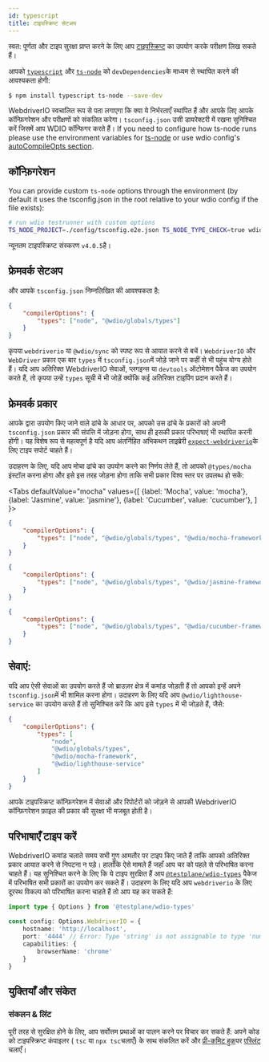 ```yaml
---
id: typescript
title: टाइपस्क्रिप्ट सेटअप
---
```


स्वत: पूर्णता और टाइप सुरक्षा प्राप्त करने के लिए आप [टाइपस्क्रिप्ट](http://www.typescriptlang.org) का उपयोग करके परीक्षण लिख सकते हैं।

आपको [`typescript`](https://github.com/microsoft/TypeScript) और [`ts-node`](https://github.com/TypeStrong/ts-node) को `devDependencies`के माध्यम से स्थापित करने की आवश्यकता होगी:

```bash npm2yarn
$ npm install typescript ts-node --save-dev
```

WebdriverIO स्वचालित रूप से पता लगाएगा कि क्या ये निर्भरताएँ स्थापित हैं और आपके लिए आपके कॉन्फ़िगरेशन और परीक्षणों को संकलित करेगा। `tsconfig.json` उसी डायरेक्टरी में रखना सुनिश्चित करें जिसमें आप WDIO कॉन्फिगर करते हैं। If you need to configure how ts-node runs please use the environment variables for [ts-node](https://www.npmjs.com/package/ts-node#options) or use wdio config's [autoCompileOpts section](/docs/configurationfile).

## कॉन्फ़िगरेशन

You can provide custom `ts-node` options through the environment (by default it uses the tsconfig.json in the root relative to your wdio config if the file exists):

```sh
# run wdio testrunner with custom options
TS_NODE_PROJECT=./config/tsconfig.e2e.json TS_NODE_TYPE_CHECK=true wdio run wdio.conf.ts
```

न्यूनतम टाइपस्क्रिप्ट संस्करण `v4.0.5`है।

## फ्रेमवर्क सेटअप

और आपके `tsconfig.json` निम्नलिखित की आवश्यकता है:

```json title="tsconfig.json"
{
    "compilerOptions": {
        "types": ["node", "@wdio/globals/types"]
    }
}
```

कृपया `webdriverio` या `@wdio/sync` को स्पष्ट रूप से आयात करने से बचें। `WebdriverIO` और `WebDriver` प्रकार एक बार `types` में `tsconfig.json`में जोड़े जाने पर कहीं से भी पहुंच योग्य होते हैं। यदि आप अतिरिक्त WebdriverIO सेवाओं, प्लगइन्स या `devtools` ऑटोमेशन पैकेज का उपयोग करते हैं, तो कृपया उन्हें `types` सूची में भी जोड़ें क्योंकि कई अतिरिक्त टाइपिंग प्रदान करते हैं।

## फ्रेमवर्क प्रकार

आपके द्वारा उपयोग किए जाने वाले ढांचे के आधार पर, आपको उस ढांचे के प्रकारों को अपनी `tsconfig.json` प्रकार की संपत्ति में जोड़ना होगा, साथ ही इसकी प्रकार परिभाषाएं भी स्थापित करनी होंगी। यह विशेष रूप से महत्वपूर्ण है यदि आप अंतर्निहित अभिकथन लाइब्रेरी [`expect-webdriverio`](https://www.npmjs.com/package/expect-webdriverio)के लिए टाइप सपोर्ट चाहते हैं।

उदाहरण के लिए, यदि आप मोचा ढांचे का उपयोग करने का निर्णय लेते हैं, तो आपको `@types/mocha` इंस्टॉल करना होगा और इसे इस तरह जोड़ना होगा ताकि सभी प्रकार विश्व स्तर पर उपलब्ध हो सकें:

<Tabs
  defaultValue="mocha"
  values={[
    {label: 'Mocha', value: 'mocha'},
 {label: 'Jasmine', value: 'jasmine'},
 {label: 'Cucumber', value: 'cucumber'},
 ]
}>
<TabItem value="mocha">

```json title="tsconfig.json"
{
    "compilerOptions": {
        "types": ["node", "@wdio/globals/types", "@wdio/mocha-framework"]
    }
}
```

</TabItem>
<TabItem value="jasmine">

```json title="tsconfig.json"
{
    "compilerOptions": {
        "types": ["node", "@wdio/globals/types", "@wdio/jasmine-framework"]
    }
}
```

</TabItem>
<TabItem value="cucumber">

```json title="tsconfig.json"
{
    "compilerOptions": {
        "types": ["node", "@wdio/globals/types", "@wdio/cucumber-framework"]
    }
}
```

</TabItem>
</Tabs>

## सेवाएं:

यदि आप ऐसी सेवाओं का उपयोग करते हैं जो ब्राउज़र क्षेत्र में कमांड जोड़ती हैं तो आपको इन्हें अपने `tsconfig.json`में भी शामिल करना होगा। उदाहरण के लिए यदि आप `@wdio/lighthouse-service` का उपयोग करते हैं तो सुनिश्चित करें कि आप इसे `types` में भी जोड़ते हैं, जैसे:

```json title="tsconfig.json"
{
    "compilerOptions": {
        "types": [
            "node",
            "@wdio/globals/types",
            "@wdio/mocha-framework",
            "@wdio/lighthouse-service"
        ]
    }
}
```

आपके टाइपस्क्रिप्ट कॉन्फ़िगरेशन में सेवाओं और रिपोर्टरों को जोड़ने से आपकी WebdriverIO कॉन्फ़िगरेशन फ़ाइल की प्रकार की सुरक्षा भी मजबूत होती है।

## परिभाषाएँ टाइप करें

WebdriverIO कमांड चलाते समय सभी गुण आमतौर पर टाइप किए जाते हैं ताकि आपको अतिरिक्त प्रकार आयात करने से निपटना न पड़े। हालाँकि ऐसे मामले हैं जहाँ आप चर को पहले से परिभाषित करना चाहते हैं। यह सुनिश्चित करने के लिए कि ये टाइप सुरक्षित हैं आप [`@testplane/wdio-types`](https://www.npmjs.com/package/@testplane/wdio-types) पैकेज में परिभाषित सभी प्रकारों का उपयोग कर सकते हैं। उदाहरण के लिए यदि आप `webdriverio` के लिए दूरस्थ विकल्प को परिभाषित करना चाहते हैं तो आप यह कर सकते हैं:

```ts
import type { Options } from '@testplane/wdio-types'

const config: Options.WebdriverIO = {
    hostname: 'http://localhost',
    port: '4444' // Error: Type 'string' is not assignable to type 'number'.ts(2322)
    capabilities: {
        browserName: 'chrome'
    }
}
```

## युक्तियाँ और संकेत

### संकलन & लिंट

पूरी तरह से सुरक्षित होने के लिए, आप सर्वोत्तम प्रथाओं का पालन करने पर विचार कर सकते हैं: अपने कोड को टाइपस्क्रिप्ट कंपाइलर ( `tsc` या `npx tsc`चलाएँ) के साथ संकलित करें और [प्री-कमिट हुक](https://github.com/typicode/husky)पर [एस्लिंट](https://www.npmjs.com/package/@typescript-eslint/eslint-plugin) चलाएँ।
